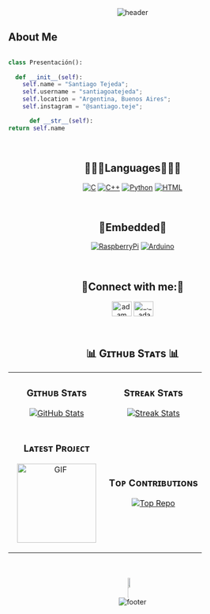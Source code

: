 <div align="center" width="100">
  <img src="https://capsule-render.vercel.app/api?color=0:1408d0,50:0860d0,100:08c4d0&height=150&section=header&text=%20&fontSize=30&type=waving&fontColor=fefefe&&animation=fadeIn"
  alt="header"/>
</div>

<h2> About Me </h2> 
  
  ```python

  class Presentación():
    
    def __init__(self):
      self.name = "Santiago Tejeda";
      self.username = "santiagoatejeda";
      self.location = "Argentina, Buenos Aires";
      self.instagram = "@santiago.teje";
  
        def __str__(self):
  return self.name

  ```

<br>
  <h2 align="center">👨🏻‍💻Languages👨🏻‍💻</h2>
    <p align="center">
      <a href="#"><img alt="C" src="https://img.shields.io/badge/C%20-%232370ED.svg?logo=c&logoColor=white"></a>
      <a href="#"><img alt="C++" src="https://img.shields.io/badge/C++%20-%2300599C.svg?logo=c%2B%2B&logoColor=white"></a>
      <a href="#"><img alt="Python" src="https://img.shields.io/badge/Python%20-%2314354C.svg?logo=python&logoColor=white"></a>
      <a href="#"><img alt="HTML" src="https://img.shields.io/badge/HTML%20-%23E34F26.svg?logo=html5&logoColor=white"></a>
  </p>
</br>

<h2 align="center">💾Embedded💾</h2>
  <p align="center">
    <a href="#"><img alt="RaspberryPi" src="https://img.shields.io/badge/-RaspberryPi-C51A4A?style=for-the-badge&logo=Raspberry-Pi"></a>
    <a href="#"><img alt="Arduino" src="https://img.shields.io/badge/-Arduino-00979D?style=for-the-badge&logo=Arduino&logoColor=white"></a>
  </p>

<br>
  <h2 align="center">📄Connect with me:📄</h2>
    <p align="center">
      <a href="https://www.linkedin.com/in/santiago-tejeda/" target="blank"><img align="center"
          src="https://raw.githubusercontent.com/rahuldkjain/github-profile-readme-generator/master/src/images/icons/Social/linked-in-alt.svg"
        alt="adam pithewan" height="30" width="40" /></a>
      <a href="https://instagram.com/santiago.teje" target="blank"><img align="center"
        src="https://raw.githubusercontent.com/rahuldkjain/github-profile-readme-generator/master/src/images/icons/Social/instagram.svg"
    alt="_._.adam._" height="30" width="40" /></a>
  </p>
</br>

<h2 align="center">📊 Gɪᴛʜᴜʙ Sᴛᴀᴛs 📊</h2>

<table width="100%">
  <tr>
    <td width="50%">
      <h3 align="center"><strong>Gɪᴛʜᴜʙ Sᴛᴀᴛs</strong></h3>
      <p align="center">
        <a href="https://github.com/santiagoatejeda">
          <img align="center" src="https://github-readme-stats.vercel.app/api?username=santiagoatejeda&count_private=true&show_icons=true&theme=nightowl" alt="GitHub Stats" />
        </a>
      </p>
    </td>
    <td width="50%">
      <h3 align="center"><strong>Sᴛʀᴇᴀᴋ Sᴛᴀᴛs</strong></h3>
      <p align="center">
        <a href="https://github.com/santiagoatejeda">
          <img align="center" src="https://streak-stats.demolab.com?user=santiagoatejeda&theme=nightowl" alt="Streak Stats" />
        </a>
      </p>
    </td>
  </tr>
  <tr>
    <td width="50%">
      <h3 align="center"><strong>Lᴀᴛᴇsᴛ Pʀᴏᴊᴇᴄᴛ</strong></h3>
      <p align="center">
        <img align="center" alt="GIF" height="160px" src="https://media.giphy.com/media/Ah3zHH7hvsSB2/giphy.gif" />
        </a>
      </p>
    </td>
    <td width="50%">
      <h3 align="center"><strong>Tᴏᴘ Cᴏɴᴛʀɪʙᴜᴛɪᴏɴs</strong></h3>
      <p align="center">
        <a href="https://github.com/santiagoatejeda">
          <img align="center" src="https://github-contributor-stats.vercel.app/api?username=santiagoatejeda&limit=3&theme=nightowl&show_owner=true&combine_all_yearly_contributions=true" alt="Top Repo" />
        </a>
      </p>
    </td>
  </tr>
</table>
<br />

<br>
  <div style="display:grid;align-items:center;justify-content:center">
  <img style="height:100%;width:49%;max-width: 100%" src="https://github-readme-stats.vercel.app/api?username=santiagoatejeda&theme=gotham&count_private=true&show_icons=true&include_all_commits=true"/>
  <img style="height:100%;width:49%;max-width: 10%" src="https://github-readme-stats.vercel.app/api/top-langs/?username=santiagoatejeda&layout=compact&theme=gotham&langs_count=8"/>
</div>

<div align="center" width="100">
  <img src="https://capsule-render.vercel.app/api?color=0:1408d0,50:0860d0,100:08c4d0&height=150&section=footer&fontSize=30&type=waving&fontColor=fefefe"
  alt="footer" />
</div>
